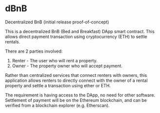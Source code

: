 # dBnB
Decentralized BnB (initial release proof-of-concept)

This is a decentralized BnB (Bed and Breakfast) DApp smart contract. This allows direct payment transaction using cryptocurrency (ETH) to settle rentals. 

There are 2 parties involved:

1. Renter - The user who will rent a property.
2. Owner - The property owner who will accept payment.

Rather than centralized services that connect renters with owners, this application allows renters to directly connect with the owner of 
a rental property and settle a transaction using ether or ETH. 

The requirement is having access to the DApp, no need for other software. Settlement of payment will be on the Ethereum blockchain, and can
be verified from a blockchain explorer (e.g. Etherscan).
